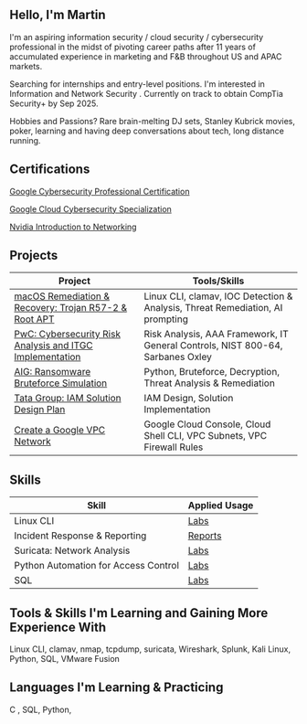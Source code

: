 ## Hello, I'm Martin 

I'm an aspiring information security / cloud security / cybersecurity professional in the midst of pivoting career paths after 11 years of accumulated experience in marketing and F&B throughout US and APAC markets.

Searching for internships and entry-level positions. I'm interested in Information and Network Security . Currently on track to obtain CompTia Security+ by Sep 2025.

Hobbies and Passions? Rare brain-melting DJ sets, Stanley Kubrick movies, poker, learning and having deep conversations about tech, long distance running.  

## Certifications
<a href="https://www.credly.com/badges/e39d5a3e-7a19-4261-9ad8-e6dace60e89e/public_url">Google Cybersecurity Professional Certification</a>

<a href="https://coursera.org/share/8500e405e96532084b736b38490c3282">Google Cloud Cybersecurity Specialization</a>

<a href="https://coursera.org/share/0d988b7f6dee2c766abc24070f262ea1">Nvidia Introduction to Networking</a>

## Projects

| Project                                       | Tools/Skills       |
|-----------------------------------------------|----------------------------|
|<a href="https://github.com/thefirstqubit/Projects/blob/main/macOS%20remediation&recovery:%20trojan%20r57-2%20&%20root%20apt/README.md"> macOS Remediation & Recovery: Trojan R57-2 & Root APT </a> | Linux CLI, clamav, IOC Detection & Analysis, Threat Remediation, AI prompting                                       |
|<a href="https://github.com/thefirstqubit/Projects/blob/main/PwC_riskassessment_ITcontrol/README.md">PwC: Cybersecurity Risk Analysis and ITGC Implementation</a> | Risk Analysis, AAA Framework, IT General Controls, NIST 800-64, Sarbanes Oxley |
|<a href="https://github.com/thefirstqubit/Projects/tree/main/AIG%20Bruteforce%20Simulation">AIG: Ransomware Bruteforce Simulation </a> | Python, Bruteforce, Decryption, Threat Analysis & Remediation|
|<a href="https://github.com/thefirstqubit/Projects/blob/main/Tata%20Group%3A%20IAM%20Solution%20Design/README.md">Tata Group: IAM Solution Design Plan </a> | IAM Design, Solution Implementation |
|<a href="https://github.com/thefirstqubit/Projects/tree/main/Custom%20Google%20VPC%20Network"> Create a Google VPC Network </a> | Google Cloud Console, Cloud Shell CLI, VPC Subnets, VPC Firewall Rules |


## Skills

| Skill                                         | Applied Usage        |
|-----------------------------------------------|----------------------------|
| Linux CLI                                     | <a href="https://github.com/thefirstqubit/labs/blob/main/suricata/triggering_customrules_on_pcapfile.md">Labs</a>|
| Incident Response & Reporting                 | <a href="https://docs.google.com/document/d/1wDaBuVRIQmXg2uPwUFMGU0rKyO-rpt2zUJBy1ySQyKg/edit?tab=t.tjnujqonbsep#heading=h.uuvupnihrgac">Reports</a>|
| Suricata: Network Analysis                    | <a href="https://github.com/thefirstqubit/labs/tree/main/suricata">Labs</a>|
| Python Automation for Access Control          | <a href="https://github.com/thefirstqubit/labs/tree/main/python">Labs</a>|
| SQL                                           | <a href="https://google.com">Labs</a>|


## Tools & Skills I'm Learning and Gaining More Experience With
Linux CLI, clamav, nmap, tcpdump, suricata, Wireshark, Splunk, Kali Linux, Python, SQL, VMware Fusion

## Languages I'm Learning & Practicing
C , SQL, Python, 



